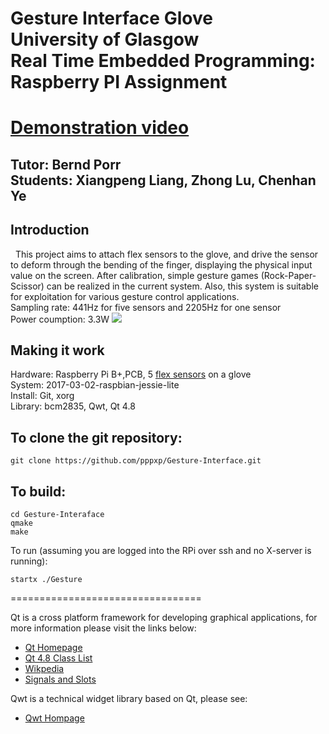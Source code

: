 Gesture Interface Glove<br>
University of Glasgow<br>
Real Time Embedded Programming: Raspberry PI Assignment
=
[Demonstration video](https://youtu.be/rbo2YH-eyuY)
=
Tutor: Bernd Porr<br>
Students: Xiangpeng Liang, Zhong Lu, Chenhan Ye
-

Introduction
-
   This project aims to attach flex sensors to the glove, and drive the sensor to deform through the bending of the finger, displaying the physical input value on the screen. After calibration, simple gesture games (Rock-Paper-Scissor) can be realized in the current system. Also, this system is suitable for exploitation for various gesture control applications.<br>
   Sampling rate: 441Hz for five sensors and 2205Hz for one sensor<br>
   Power coumption: 3.3W
 ![](http://a.hiphotos.baidu.com/image/pic/item/ac6eddc451da81cb99b299f85866d016092431aa.jpg)
 
Making it work
-
Hardware: Raspberry Pi B+,PCB, 5 [flex sensors](http://www.robotshop.com/uk/22-10k-flexible-sensor.html?gclid=CjwKEAjwz9HHBRDbopLGh-afzB4SJABY52oFbqccsSkHznvQcYiAtR8d1_bVHjz4ba2aHKLVBFFj0RoCImXw_wcB) on a glove<br>
System: 2017-03-02-raspbian-jessie-lite<br>
Install: Git, xorg<br>
Library: bcm2835, Qwt, Qt 4.8

To clone the git repository:
-
    git clone https://github.com/pppxp/Gesture-Interface.git

To build:
-
    cd Gesture-Interaface
    qmake
    make

To run (assuming you are logged into the RPi over ssh and no X-server is running):

    startx ./Gesture

=================================

Qt is a cross platform framework for developing graphical applications, for more information please visit the links below:
* [Qt Homepage](http://qt-project.org/)
* [Qt 4.8 Class List](http://qt-project.org/doc/qt-4.8/classes.html)
* [Wikpedia](http://en.wikipedia.org/wiki/Qt_%28framework%29)
* [Signals and Slots](http://qt-project.org/doc/qt-4.8/signalsandslots.html)

Qwt is a technical widget library based on Qt, please see:
* [Qwt Hompage](http://qwt.sourceforge.net/)



